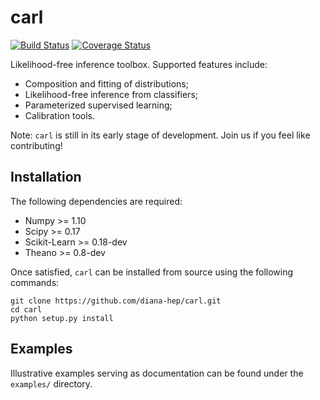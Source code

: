 # carl

[![Build Status](https://travis-ci.org/diana-hep/carl.svg)](https://travis-ci.org/diana-hep/carl) [![Coverage Status](https://coveralls.io/repos/diana-hep/carl/badge.svg?branch=master&service=github)](https://coveralls.io/github/diana-hep/carl?branch=master)

Likelihood-free inference toolbox. Supported features include:

- Composition and fitting of distributions;
- Likelihood-free inference from classifiers;
- Parameterized supervised learning;
- Calibration tools. 

Note: `carl` is still in its early stage of development. Join us if you feel like contributing!


## Installation

The following dependencies are required:

- Numpy >= 1.10
- Scipy >= 0.17
- Scikit-Learn >= 0.18-dev
- Theano >= 0.8-dev

Once satisfied, `carl` can be installed from source using the following commands:

```
git clone https://github.com/diana-hep/carl.git
cd carl
python setup.py install
```

## Examples

Illustrative examples serving as documentation can be found under the `examples/` directory.
